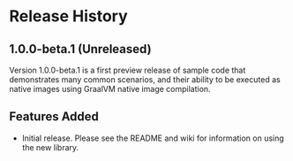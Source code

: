 # Release History

## 1.0.0-beta.1 (Unreleased)
Version 1.0.0-beta.1 is a first preview release of sample code that demonstrates many common scenarios, and their ability to be executed as native images using GraalVM native image compilation.

## Features Added
- Initial release. Please see the README and wiki for information on using the new library.